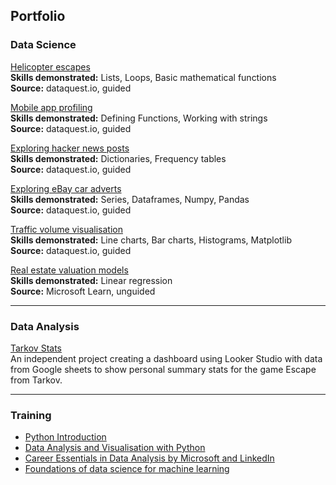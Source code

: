 ## Portfolio

### Data Science

[Helicopter escapes](https://github.com/srapsons/data-science/blob/caa14121b55a3bf5da07f397eb838603ecfd3b37/Helicopter%20escapes.ipynb)  
**Skills demonstrated:** Lists, Loops, Basic mathematical functions  
**Source:** dataquest.io, guided 

[Mobile app profiling](https://github.com/srapsons/data-science/blob/2d53ec8fb8636e5070633dc163ffdecc70da3ea7/Mobile%20app%20profiling.ipynb)  
**Skills demonstrated:** Defining Functions, Working with strings  
**Source:** dataquest.io, guided 

[Exploring hacker news posts](https://github.com/srapsons/data-science/blob/2d53ec8fb8636e5070633dc163ffdecc70da3ea7/Exploring%20Hacker%20News%20posts.ipynb)  
**Skills demonstrated:** Dictionaries, Frequency tables  
**Source:** dataquest.io, guided 

[Exploring eBay car adverts](https://github.com/srapsons/data-science/blob/2d53ec8fb8636e5070633dc163ffdecc70da3ea7/Exploring%20Car%20Ads%20on%20eBay.ipynb)  
**Skills demonstrated:** Series, Dataframes, Numpy, Pandas  
**Source:** dataquest.io, guided 

[Traffic volume visualisation](https://github.com/srapsons/data-science/blob/0de752734f03f3216ccfa8d39813fca87299352e/I-94%20traffic%20visualisation.ipynb)  
**Skills demonstrated:** Line charts, Bar charts, Histograms, Matplotlib  
**Source:** dataquest.io, guided

[Real estate valuation models](https://github.com/srapsons/data-science/blob/429ca6f9605f8c685b000d3153c14548db735879/Real%20estate%20valuation%20models.ipynb)  
**Skills demonstrated:** Linear regression  
**Source:** Microsoft Learn, unguided

---

### Data Analysis

[Tarkov Stats](https://lookerstudio.google.com/reporting/48487e3f-a374-45ac-a5e1-5b3f7edfabb6/page/p_l3ac62070c)  
An independent project creating a dashboard using Looker Studio with data from Google sheets to show personal summary stats for the game Escape from Tarkov.

---

### Training

- [Python Introduction](https://app.dataquest.io/view_cert/6L67DC3GQH89JFA9I9VQ)
- [Data Analysis and Visualisation with Python](https://app.dataquest.io/view_cert/H9BNFCI09AJS7K3T3F9M)
- [Career Essentials in Data Analysis by Microsoft and LinkedIn](https://www.linkedin.com/learning/certificates/db057afd7c60fe41e9d3f3c9541c65109d11bf87e65310c4591ea307a0a57eaa)
- [Foundations of data science for machine learning](https://learn.microsoft.com/en-us/training/achievements/learn.machinelearning.machine-learning-foundations-using-data-science.trophy?username=StuartParsons-8021&sharingId=A496E4E24E52D5B9)
